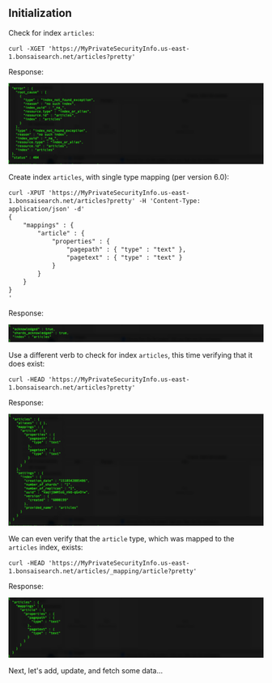 ## Initialization

Check for index `articles`:

``` curl
curl -XGET 'https://MyPrivateSecurityInfo.us-east-1.bonsaisearch.net/articles?pretty'
```

Response:

![check for index](./images/es1.png)

Create index `articles`, with single type mapping (per version 6.0):

``` curl
curl -XPUT 'https://MyPrivateSecurityInfo.us-east-1.bonsaisearch.net/articles?pretty' -H 'Content-Type: application/json' -d'
{
    "mappings" : {
        "article" : {
            "properties" : {
                "pagepath" : { "type" : "text" },
                "pagetext" : { "type" : "text" }
            }
        }
    }
}
'
```

Response:

![create index](./images/es2.png)

Use a different verb to check for index `articles`, this time verifying that it does exist:

``` curl
curl -HEAD 'https://MyPrivateSecurityInfo.us-east-1.bonsaisearch.net/articles?pretty'
```

Response:

![check for index](./images/es3.png)

We can even verify that the `article` type, which was mapped to the `articles` index, exists:

``` curl
curl -HEAD 'https://MyPrivateSecurityInfo.us-east-1.bonsaisearch.net/articles/_mapping/article?pretty'
```

Response:

![check for type](./images/es4.png)

Next, let's add, update, and fetch some data...
